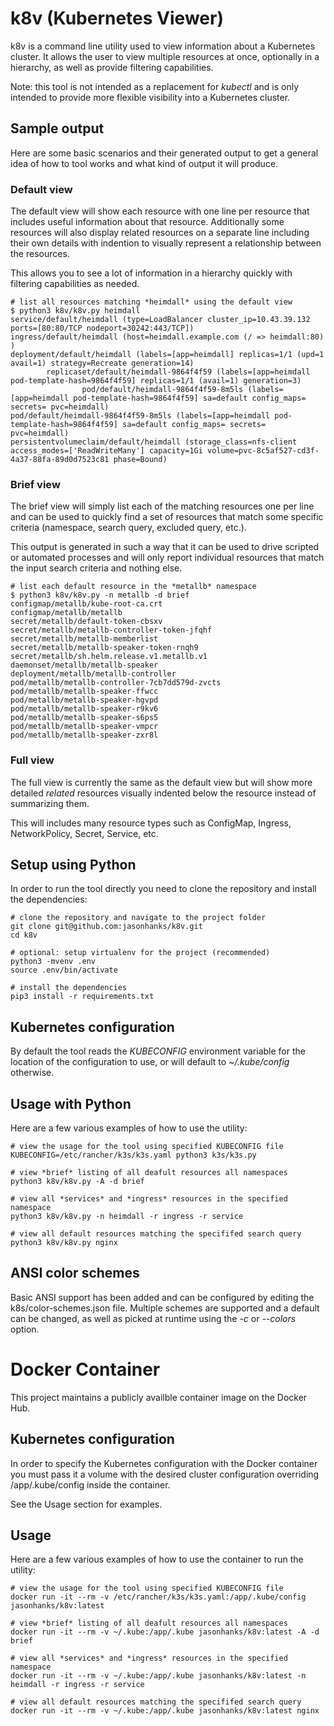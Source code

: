 # k8v (Kubernetes Viewer)

k8v is a command line utility used to view information about a Kubernetes cluster. It allows the user to view 
multiple resources at once, optionally in a hierarchy, as well as provide filtering capabilities.

Note: this tool is not intended as a replacement for *kubectl* and is only intended to provide more flexible 
visibility into a Kubernetes cluster.



## Sample output

Here are some basic scenarios and their generated output to get a general idea of how to tool works and what 
kind of output it will produce.



### Default view

The default view will show each resource with one line per resource that includes useful information about
that resource. Additionally some resources will also display related resources on a separate line including 
their own details with indention to visually represent a relationship between the resources.

This allows you to see a lot of information in a hierarchy quickly with filtering capabilities as needed.

    # list all resources matching *heimdall* using the default view
    $ python3 k8v/k8v.py heimdall
    service/default/heimdall (type=LoadBalancer cluster_ip=10.43.39.132  ports=[80:80/TCP nodeport=30242:443/TCP])
    ingress/default/heimdall (host=heimdall.example.com (/ => heimdall:80) )
    deployment/default/heimdall (labels=[app=heimdall] replicas=1/1 (upd=1 avail=1) strategy=Recreate generation=14)
            replicaset/default/heimdall-9864f4f59 (labels=[app=heimdall pod-template-hash=9864f4f59] replicas=1/1 (avail=1) generation=3)
                    pod/default/heimdall-9864f4f59-8m5ls (labels=[app=heimdall pod-template-hash=9864f4f59] sa=default config_maps= secrets= pvc=heimdall)
    pod/default/heimdall-9864f4f59-8m5ls (labels=[app=heimdall pod-template-hash=9864f4f59] sa=default config_maps= secrets= pvc=heimdall)
    persistentvolumeclaim/default/heimdall (storage_class=nfs-client access_modes=['ReadWriteMany'] capacity=1Gi volume=pvc-8c5af527-cd3f-4a37-88fa-89d0d7523c81 phase=Bound)



### Brief view

The brief view will simply list each of the matching resources one per line and can be used to quickly find
a set of resources that match some specific criteria (namespace, search query, excluded query, etc.).

This output is generated in such a way that it can be used to drive scripted or automated processes and will 
only report individual resources that match the input search criteria and nothing else. 

    # list each default resource in the *metallb* namespace
    $ python3 k8v/k8v.py -n metallb -d brief
    configmap/metallb/kube-root-ca.crt
    configmap/metallb/metallb
    secret/metallb/default-token-cbsxv
    secret/metallb/metallb-controller-token-jfqhf
    secret/metallb/metallb-memberlist
    secret/metallb/metallb-speaker-token-rnqh9
    secret/metallb/sh.helm.release.v1.metallb.v1
    daemonset/metallb/metallb-speaker
    deployment/metallb/metallb-controller
    pod/metallb/metallb-controller-7cb7dd579d-zvcts
    pod/metallb/metallb-speaker-ffwcc
    pod/metallb/metallb-speaker-hgvpd
    pod/metallb/metallb-speaker-r9kv6
    pod/metallb/metallb-speaker-s6ps5
    pod/metallb/metallb-speaker-vmpcr
    pod/metallb/metallb-speaker-zxr8l



### Full view

The full view is currently the same as the default view but will show more detailed *related* resources 
visually indented below the resource instead of summarizing them.

This will includes many resource types such as ConfigMap, Ingress, NetworkPolicy, Secret, Service, etc.



## Setup using Python

In order to run the tool directly you need to clone the repository and install the dependencies:

    # clone the repository and navigate to the project folder
    git clone git@github.com:jasonhanks/k8v.git
    cd k8v
    
    # optional: setup virtualenv for the project (recommended)
    python3 -mvenv .env
    source .env/bin/activate

    # install the dependencies
    pip3 install -r requirements.txt



## Kubernetes configuration

By default the tool reads the *KUBECONFIG* environment variable for the location of the configuration to use, or
will default to *~/.kube/config* otherwise.



## Usage with Python

Here are a few various examples of how to use the utility:

    # view the usage for the tool using specified KUBECONFIG file
    KUBECONFIG=/etc/rancher/k3s/k3s.yaml python3 k3s/k3s.py

    # view *brief* listing of all deafult resources all namespaces
    python3 k8v/k8v.py -A -d brief
    
    # view all *services* and *ingress* resources in the specified namespace
    python3 k8v/k8v.py -n heimdall -r ingress -r service

    # view all default resources matching the specififed search query
    python3 k8v/k8v.py nginx



## ANSI color schemes

Basic ANSI support has been added and can be configured by editing the k8s/color-schemes.json file. Multiple schemes are 
supported and a default can be changed, as well as picked at runtime using the *-c* or *--colors* option.


# Docker Container

This project maintains a publicly availble container image on the Docker Hub. 



## Kubernetes configuration

In order to specify the Kubernetes configuration with the Docker container you must pass it a volume 
with the desired cluster configuration overriding /app/.kube/config inside the container. 

See the Usage section for examples.


## Usage

Here are a few various examples of how to use the container to run the utility:

    # view the usage for the tool using specified KUBECONFIG file
    docker run -it --rm -v /etc/rancher/k3s/k3s.yaml:/app/.kube/config jasonhanks/k8v:latest

    # view *brief* listing of all deafult resources all namespaces
    docker run -it --rm -v ~/.kube:/app/.kube jasonhanks/k8v:latest -A -d brief

    # view all *services* and *ingress* resources in the specified namespace
    docker run -it --rm -v ~/.kube:/app/.kube jasonhanks/k8v:latest -n heimdall -r ingress -r service

    # view all default resources matching the specififed search query
    docker run -it --rm -v ~/.kube:/app/.kube jasonhanks/k8v:latest nginx

